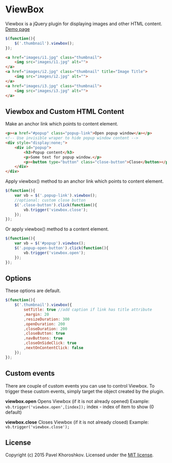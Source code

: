 # ViewBox
Viewbox is a jQuery plugin for displaying images and other HTML content. [Demo page](http://pgood.ru/userfiles/file/viewbox/demo/)
```js
$(function(){
	$('.thumbnail').viewbox();
});
```
```html
<a href="images/i1.jpg" class="thumbnail">
	<img src="images/i1.jpg" alt="">
</a>
<a href="images/i2.jpg" class="thumbnail" title="Image Title">
	<img src="images/i2.jpg" alt="">
</a>
<a href="images/i3.jpg" class="thumbnail">
	<img src="images/i3.jpg" alt="">
</a>
```

Viewbox and Custom HTML Content
-------
Make an anchor link which points to content element.
```html
<p><a href="#popup" class="popup-link">Open popup window</a></p>
<!-- Use invisible wraper to hide popup window content -->
<div style="display:none;">
	<div id="popup">
		<h3>Popup content</h3>
		<p>Some text for popup window.</p>
		<p><button type="button" class="close-button">Close</button></p>
	</div>
</div>
```
Apply viewbox() method to an anchor link which points to content element.
```js
$(function(){
	var vb = $('.popup-link').viewbox();
	//optional: custom close button
	$('.close-button').click(function(){
		vb.trigger('viewbox.close');
	});
});
```
Or apply viewbox() method to a content element.
```js
$(function(){
	var vb = $('#popup').viewbox();
	$('.popup-open-button').click(function(){
		vb.trigger('viewbox.open');
	});
});
```

Options
-------
These options are default.
```js
$(function(){
	$('.thumbnail').viewbox({
		setTitle: true //add caption if link has title attribute
		,margin: 20
		,resizeDuration: 300
		,openDuration: 200
		,closeDuration: 200
		,closeButton: true
		,navButtons: true
		,closeOnSideClick: true
		,nextOnContentClick: false
	});
});
```

Custom events
-------
There are couple of custom events you can use to control Viewbox. To trigger these custom events, simply target the object created by the plugin.

**viewbox.open**
Opens Viewbox (if it is not already opened)
Example: `vb.trigger('viewbox.open',[index]);`
index - index of item to show (0 default)

**viewbox.close**
Closes Viewbox (if it is not already closed)
Example: `vb.trigger('viewbox.close');` 

## License
Copyright (c) 2015 Pavel Khoroshkov. Licensed under the [MIT license](https://github.com/pgooood/viewbox/blob/master/LICENSE).
